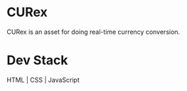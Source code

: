# CURex
CURex is an asset for doing real-time currency conversion.

# Dev Stack
HTML | CSS | JavaScript 

